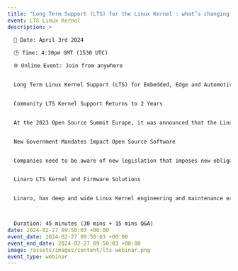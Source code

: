 ```yaml
---
title: "Long Term Support (LTS) for the Linux Kernel : what’s changing now? "
event: LTS Linux Kernel
description: >
  
  📆 Date: April 3rd 2024

  🕒 Time: 4:30pm GMT (1530 UTC)

  🌐 Online Event: Join from anywhere


  Long Term Linux Kernel Support (LTS) for Embedded, Edge and Automotive devices has been reduced to two years. What does it mean for ODMs and Silicon Vendors? What’s changing? And which new challenges have to be overcome?


  Community LTS Kernel Support Returns to 2 Years 


  At the 2023 Open Source Summit Europe, it was announced that the Linux Kernel will return to two years of LTS support by the community. What does this mean fodomr ODMs, Silicon Vendors and solution providers who ship the Linux Kernel in product and had been expecting six years of support?


  New Government Mandates Impact Open Source Software


  Companies need to be aware of new legislation that imposes new obligations on their products. The E.U. Ecodesign Mandate, the E.U. Cyber Resilience Act (CRA), the US Patch Act and others are all advancing a common theme, products must have timely software updates, the latest security fixes must be available and OS updates must be made for extended periods of time. How can companies economically meet these requirements?


  Linaro LTS Kernel and Firmware Solutions


  Linaro, has deep and wide Linux Kernel engineering and maintenance expertise. Join Tom Gall (Director Vertical Technologies), Dan Carpenter (LTS Lead Architect) and Bill Fletcher (Solutions Director) as they explore the issues, and lay out how Silicon Vendors, ODMs and other organisations operating in the Arm ecosystem can successfully satisfy customer needs, meet government mandates and achieve their organisational requirements for a high quality Linux Kernel, U-Boot, Trusted Firmware A and OPTEE in support of their product goals.



  Duration: 45 minutes (30 mins + 15 mins Q&A)
date: 2024-02-27 09:50:03 +00:00
event_date: 2024-02-27 09:50:03 +00:00
event_end_date: 2024-02-27 09:50:03 +00:00
image: /assets/images/content/lts-webinar.png
event_type: webinar
---
```


